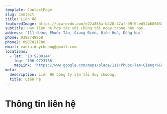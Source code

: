 ```yaml
---
template: ContactPage
slug: contact
title: Liên Hệ
featuredImage: https://ucarecdn.com/e22a858a-b420-47af-99f6-ed54b6860333/
subtitle: Hạy liên hệ hợp tác với chúng tôi ngay trong hôm nay.
address: '111 đường Phước Tân, Giang Điền, Biên Hoà, Đồng Nai'
phone: 0382749958
phone2: 0987011700
email: vantaiduychuong@gmail.com
locations:
  - lat: '10.9200144'
    lng: '106.9723738'
    mapLink: 'https://www.google.com/maps/place/111+Phuoc+Tan+Giang+%C4%91ien+Road,+Giang+%C4%90i%E1%BB%81n,+Tr%E1%BA%A3ng+Bom,+%C4%90%E1%BB%93ng+Nai,+Vietnam/@10.9200144,106.9723738,18.19z/data=!4m13!1m7!3m6!1s0x3174e110c42e43a9:0xc847b8278a7b98ca!2zMTExIFBodW9jIFRhbiBHaWFuZyDEkWllbiBSb2FkLCBHaWFuZyDEkGnhu4FuLCBUcuG6o25nIEJvbSwgxJDhu5NuZyBOYWksIFZpZXRuYW0!3b1!8m2!3d10.92005!4d106.9731622!3m4!1s0x3174e110c42e43a9:0xc847b8278a7b98ca!8m2!3d10.92005!4d106.9731622'
meta:
  description: Liên Hệ công ty vận tải duy chương.
  title: Liên hệ
---
```


# Thông tin liên hệ
